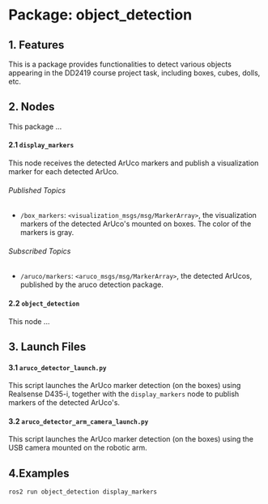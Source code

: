 # Package: object_detection

## 1. Features
This is a package provides functionalities to detect various objects appearing in the DD2419 course project task, including boxes, cubes, dolls, etc.

## 2. Nodes
This package ...
#### 2.1 `display_markers`
This node receives the detected ArUco markers and publish a visualization marker for each detected ArUco.

###### Published Topics
- `/box_markers`: `<visualization_msgs/msg/MarkerArray>`, the visualization markers of the detected ArUco's mounted on boxes. The color of the markers is gray.

###### Subscribed Topics
- `/aruco/markers`: `<aruco_msgs/msg/MarkerArray>`, the detected ArUcos, published by the aruco detection package.

#### 2.2 `object_detection`
This node ...

## 3. Launch Files
#### 3.1 `aruco_detector_launch.py`
This script launches the ArUco marker detection (on the boxes) using Realsense D435-i, together with the `display_markers` node to publish markers of the detected ArUco's.

#### 3.2 `aruco_detector_arm_camera_launch.py`
This script launches the ArUco marker detection (on the boxes) using the USB camera mounted on the robotic arm.

## 4.Examples
```bash
ros2 run object_detection display_markers
```